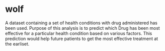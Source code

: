 # wolf
A dataset containing a set of health conditions with drug administered has been used.
Purpose of this analysis is to predict which Drug has been most effective for a particular health condition based on various factors.
This prediction would help future patients to get the most effective treatment at the earliset.
